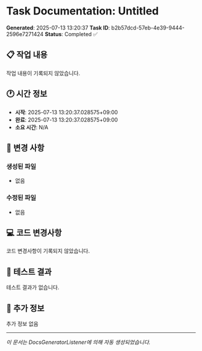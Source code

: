 # Task Documentation: Untitled

**Generated**: 2025-07-13 13:20:37
**Task ID**: b2b57dcd-57eb-4e39-9444-2596e7271424
**Status**: Completed ✅

## 📋 작업 내용

작업 내용이 기록되지 않았습니다.

## 🕐 시간 정보

- **시작**: 2025-07-13 13:20:37.028575+09:00
- **완료**: 2025-07-13 13:20:37.028575+09:00
- **소요 시간**: N/A

## 📁 변경 사항

### 생성된 파일
- 없음

### 수정된 파일
- 없음

## 💻 코드 변경사항

코드 변경사항이 기록되지 않았습니다.

## 🧪 테스트 결과

테스트 결과가 없습니다.

## 📝 추가 정보

추가 정보 없음

---
*이 문서는 DocsGeneratorListener에 의해 자동 생성되었습니다.*
